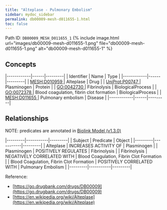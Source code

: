 ```yaml
---
title: "Alteplase - Pulmonary Embolism"
sidebar: mydoc_sidebar
permalink: db00009-mesh-d011655-1.html
toc: false 
---
```



Path ID: `DB00009_MESH_D011655_1`
{% include image.html url="images/db00009-mesh-d011655-1.png" file="db00009-mesh-d011655-1.png" alt="db00009-mesh-d011655-1" %}

## Concepts

|------------|------|---------|
| Identifier | Name | Type    |
|------------|------|---------|
| <a href="https://identifiers.org/MESH:D010959">MESH:D010959 </a> | Alteplase | Drug |
| <a href="https://identifiers.org/UniProt:P00747">UniProt:P00747 </a> | Plasminogen | Protein |
| <a href="https://identifiers.org/GO:0042730">GO:0042730 </a> | Fibrinolysis | BiologicalProcess |
| <a href="https://identifiers.org/GO:0072378">GO:0072378 </a> | Blood coagulation, fibrin clot formation | BiologicalProcess |
| <a href="https://identifiers.org/MESH:D011655">MESH:D011655 </a> | Pulmonary embolism | Disease |
|------------|------|---------|

## Relationships


NOTE: predicates are annotated in <a href="https://github.com/biolink/biolink-model/releases/tag/v1.3.0">Biolink Model (v1.3.0)</a>

|---------|-----------|---------|
| Subject | Predicate | Object  |
|---------|-----------|---------|
| Alteplase | INCREASES ACTIVITY OF | Plasminogen |
| Plasminogen | POSITIVELY REGULATES | Fibrinolysis |
| Fibrinolysis | NEGATIVELY CORRELATED WITH | Blood Coagulation, Fibrin Clot Formation |
| Blood Coagulation, Fibrin Clot Formation | POSITIVELY CORRELATED WITH | Pulmonary Embolism |
|---------|-----------|---------|

Reference: 
  - [https://go.drugbank.com/drugs/DB00009](https://go.drugbank.com/drugs/DB00009)
  - [https://en.wikipedia.org/wiki/Alteplase](https://en.wikipedia.org/wiki/Alteplase)
